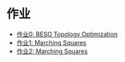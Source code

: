 # 作业
- [作业0: BESO Topology Optimization](https://github.com/AlbertLiDesign/taichiHW/tree/master/HW0)
- [作业1: Marching Squares](https://github.com/AlbertLiDesign/taichiHW/tree/master/HW1)
- [作业2: Marching Squares](https://github.com/AlbertLiDesign/taichiHW/tree/master/HW2)